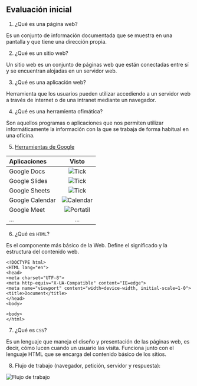## Evaluación inicial

1. ¿Qué es una página web?

Es un conjunto de información documentada que se muestra en una pantalla y que tiene una dirección propia.

2. ¿Qué es un sitio web?

Un sitio web es un conjunto de páginas web que están conectadas entre sí y se encuentran alojadas en un servidor web.

3. ¿Qué es una aplicación web?

Herramienta que los usuarios pueden utilizar accediendo a un servidor web a través de internet o de una intranet mediante un navegador.

4. ¿Qué es una herramienta ofimática?

Son aquellos programas o aplicaciones que nos permiten utilizar informáticamente la información con la que se trabaja de forma habitual en una oficina.

5. [Herramientas de Google](https://www.google.com/intl/es-419/chrome/browser-tools/)

|Aplicaciones |Visto|
|:-------|:--------:|
|Google Docs|![Tick](https://github.com/aishadelgado/SMX2_M8_UF1_A2_DelgadoAisha/blob/main/tick.png)|
|Google Slides|![Tick](https://github.com/aishadelgado/SMX2_M8_UF1_A2_DelgadoAisha/blob/main/tick.png)|
|Google Sheets|![Tick](https://github.com/aishadelgado/SMX2_M8_UF1_A2_DelgadoAisha/blob/main/tick.png)|
|Google Calendar|![Calendar](https://github.com/aishadelgado/SMX2_M8_UF1_A2_DelgadoAisha/blob/main/Calendar.png)|
|Google Meet|![Portatil](https://github.com/aishadelgado/SMX2_M8_UF1_A2_DelgadoAisha/blob/main/Portatil.png)|
|...|...|

6. ¿Qué es ```HTML```?

Es el componente más básico de la Web. Define el significado y la estructura del contenido web.

```
<!DOCTYPE html>
<HTML lang="en">
<head>
<meta charset="UTF-8">
<meta http-equiv="X-UA-Compatible" content="IE=edge">
<meta name="viewport" content="width=device-width, initial-scale=1-0">
<title>Document</title>
</head>
<body>

<body>
</html>
```

7. ¿Qué es ```CSS```?

Es un lenguaje que maneja el diseño y presentación de las páginas web, es decir, cómo lucen cuando un usuario las visita. Funciona junto con el lenguaje HTML que se encarga del contenido básico de los sitios.

8. Flujo de trabajo (navegador, petición, servidor y respuesta):

![Flujo de trabajo](https://github.com/aishadelgado/SMX2_M8_UF1_A2_DelgadoAisha/blob/main/Flujo%20de%20trabajo.png)

